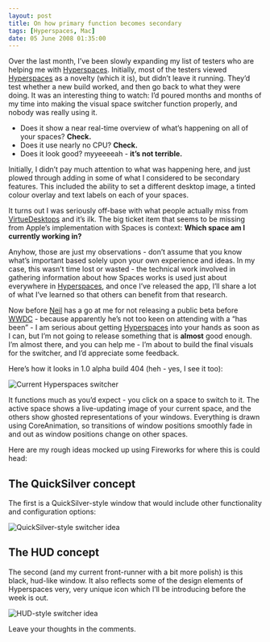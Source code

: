 ```yaml
---
layout: post
title: On how primary function becomes secondary
tags: [Hyperspaces, Mac]
date: 05 June 2008 01:35:00
---
```


Over the last month, I’ve been slowly expanding my list of testers who are helping me with [Hyperspaces][1]. Initially, most of the testers viewed [Hyperspaces][1] as a novelty (which it is), but didn’t leave it running. They’d test whether a new build worked, and then go back to what they were doing. It was an interesting thing to watch: I’d poured months and months of my time into making the visual space switcher function properly, and nobody was really using it.

*   Does it show a near real-time overview of what’s happening on all of your spaces? **Check.**
*   Does it use nearly no CPU? **Check.**
*   Does it look good? myyeeeeah - **it’s not terrible.**

Initially, I didn’t pay much attention to what was happening here, and just plowed through adding in some of what I considered to be secondary features. This included the ability to set a different desktop image, a tinted colour overlay and text labels on each of your spaces.

It turns out I was seriously off-base with what people actually miss from [VirtueDesktops][2] and it’s ilk. The big ticket item that seems to be missing from Apple’s implementation with Spaces is context: **Which space am I currently working in?**

Anyhow, those are just my observations - don’t assume that you know what’s important based solely upon your own experience and ideas. In my case, this wasn’t time lost or wasted - the technical work involved in gathering information about how Spaces works is used just about everywhere in [Hyperspaces][1], and once I’ve released the app, I’ll share a lot of what I’ve learned so that others can benefit from that research.

Now before [Neil][3] has a go at me for not releasing a public beta before [WWDC][4] - because apparently he’s not too keen on attending with a “has been” - I am serious about getting [Hyperspaces][1] into your hands as soon as I can, but I’m not going to release something that is **almost** good enough. I’m almost there, and you can help me - I’m about to build the final visuals for the switcher, and I’d appreciate some feedback.

Here’s how it looks in 1.0 alpha build 404 (heh - yes, I see it too):

![Current Hyperspaces switcher][5]

It functions much as you’d expect - you click on a space to switch to it. The active space shows a live-updating image of your current space, and the others show ghosted representations of your windows. Everything is drawn using CoreAnimation, so transitions of window positions smoothly fade in and out as window positions change on other spaces.

Here are my rough ideas mocked up using Fireworks for where this is could head:

## The QuickSilver concept

The first is a QuickSilver-style window that would include other functionality and configuration options:

![QuickSilver-style switcher idea][6]

## The HUD concept

The second (and my current front-runner with a bit more polish) is this black, hud-like window. It also reflects some of the design elements of Hyperspaces very, very unique icon which I’ll be introducing before the week is out.

![HUD-style switcher idea][7]

Leave your thoughts in the comments.

 [1]: http://hyperspacesapp.com/
 [2]: http://virtuedesktops.info/
 [3]: http://neilang.com/
 [4]: http://developer.apple.com/wwdc/
 [5]: http://static.tonyarnold.com/switcher_now.png "Current Hyperspaces switcher"
 [6]: http://static.tonyarnold.com/idea_window.png "QuickSilver-style switcher idea"
 [7]: http://static.tonyarnold.com/idea_black.png "HUD-style switcher idea"